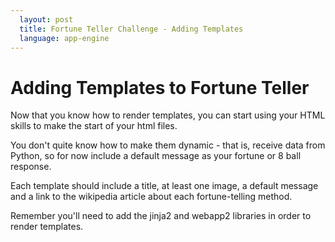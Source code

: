 ```yaml
---
  layout: post
  title: Fortune Teller Challenge - Adding Templates
  language: app-engine
---
```

# Adding Templates to Fortune Teller

Now that you know how to render templates, you can start using your HTML skills to make the start of your html files.

You don't quite know how to make them dynamic - that is, receive data from Python, so for now include a default message as your fortune or 8 ball response.

Each template should include a title, at least one image, a default message and a link to the wikipedia article about each fortune-telling method.

Remember you'll need to add the jinja2 and webapp2 libraries in order to render templates.

